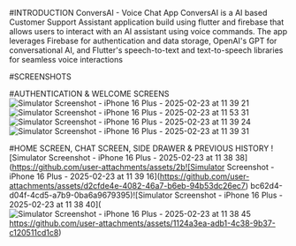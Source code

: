 #INTRODUCTION
ConversAI - Voice Chat App
ConversAI is a AI based Customer Support Assistant application build using flutter and firebase that allows users to interact with an AI assistant using voice commands. The app leverages Firebase for authentication and data storage, OpenAI's GPT for conversational AI, and Flutter's speech-to-text and text-to-speech libraries for seamless voice interactions

#SCREENSHOTS

#AUTHENTICATION & WELCOME SCREENS
![Simulator Screenshot - iPhone 16 Plus - 2025-02-23 at 11 39 21](https://github.com/user-attachments/assets/cc835d7e-23bd-4701-a1c8-cedec74ff485) ![Simulator Screenshot - iPhone 16 Plus - 2025-02-23 at 11 53 31](https://github.com/user-attachments/assets/1892b169-e60f-4651-bd97-fa2d8191c30e)
![Simulator Screenshot - iPhone 16 Plus - 2025-02-23 at 11 39 24](https://github.com/user-attachments/assets/7ed8be85-c423-43fd-815f-77cd1dc91213) ![Simulator Screenshot - iPhone 16 Plus - 2025-02-23 at 11 39 31](https://github.com/user-attachments/assets/6d1f4954-f408-4269-ab08-7049e5a1fdbe)

#HOME SCREEN, CHAT SCREEN, SIDE DRAWER & PREVIOUS HISTORY
![Simulator Screenshot - iPhone 16 Plus - 2025-02-23 at 11 38 38](https://github.com/user-attachments/assets/2b![Simulator Screenshot - iPhone 16 Plus - 2025-02-23 at 11 39 16](https://github.com/user-attachments/assets/d2cfde4e-4082-46a7-b6eb-94b53dc26ec7)
bc62d4-d04f-4cd5-a7b9-0ba6a9679395)![Simulator Screenshot - iPhone 16 Plus - 2025-02-23 at 11 38 40](![Simulator Screenshot - iPhone 16 Plus - 2025-02-23 at 11 38 45](https://github.com/user-attachments/assets/c53bb170-2324-4170-9d85-ec34f1fa0869)
https://github.com/user-attachments/assets/1124a3ea-adb1-4c38-9b37-c120511cd1c8)


